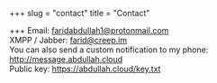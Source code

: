 +++
slug = "contact"
title = "Contact"

+++
Email: faridabdullah1@protonmail.com  
XMPP / Jabber: farid@creep.im  
You can also send a custom notification to my phone: http://message.abdullah.cloud  
Public key: https://abdullah.cloud/key.txt  
